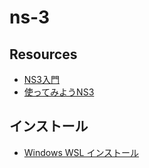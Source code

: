 # ns-3

## Resources
- [NS3入門](https://www.yamanaka.ics.keio.ac.jp/wp-content/uploads/2017/04/17Traffic_11.pdf)
- [使ってみようNS3](https://www.yamanaka.ics.keio.ac.jp/wp-content/uploads/2017/04/17Traffic_12-14.pdf)

## インストール
- [Windows WSL インストール](install-windows-ws.md)
